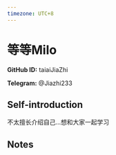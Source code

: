 ```yaml
---
timezone: UTC+8
---
```


# 等等Milo

**GitHub ID:** taiaiJiaZhi

**Telegram:** @Jiazhi233

## Self-introduction

不太擅长介绍自己...想和大家一起学习

## Notes

<!-- Content_START -->


<!-- Content_END -->
